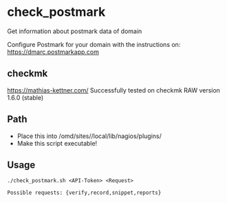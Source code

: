 # check_postmark
Get information about postmark data of domain

Configure Postmark for your domain with the instructions on:
https://dmarc.postmarkapp.com

checkmk
--------
https://mathias-kettner.com/
Successfully tested on checkmk RAW version 1.6.0 (stable)

Path
----
- Place this into /omd/sites/<SITE>/local/lib/nagios/plugins/
- Make this script executable!

Usage
----

```
./check_postmark.sh <API-Token> <Request>
  
Possible requests: {verify,record,snippet,reports}

```
